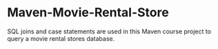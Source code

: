 # Maven-Movie-Rental-Store
SQL joins and case statements are used in this Maven course project to query a movie rental stores database.  

